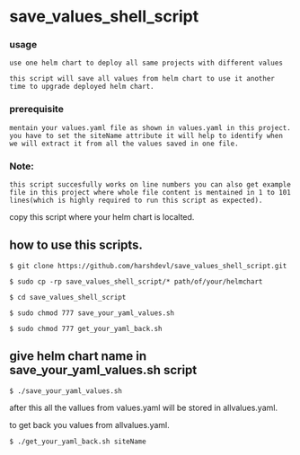# save_values_shell_script

### usage
    use one helm chart to deploy all same projects with different values
    
    this script will save all values from helm chart to use it another time to upgrade deployed helm chart.

### prerequisite

    mentain your values.yaml file as shown in values.yaml in this project.
    you have to set the siteName attribute it will help to identify when we will extract it from all the values saved in one file.
    
### Note:

    this script succesfully works on line numbers you can also get example file in this project where whole file content is mentained in 1 to 101 lines(which is highly required to run this script as expected). 


copy this script where your helm chart is localted.

    

## how to use this scripts.

    $ git clone https://github.com/harshdevl/save_values_shell_script.git
    
    $ sudo cp -rp save_values_shell_script/* path/of/your/helmchart
    
    $ cd save_values_shell_script
    
    $ sudo chmod 777 save_your_yaml_values.sh
    
    $ sudo chmod 777 get_your_yaml_back.sh

## give helm chart name in save_your_yaml_values.sh script

    $ ./save_your_yaml_values.sh
    
 after this all the vallues from values.yaml will be stored in allvalues.yaml.
 
 to get back you values from allvalues.yaml.
 
    $ ./get_your_yaml_back.sh siteName
    
    
